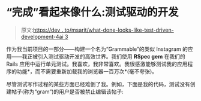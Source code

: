 # “完成”看起来像什么:测试驱动的开发

> 原文:[https://dev . to/msarit/what-done-looks-like-test-driven-development-4ai 3](https://dev.to/msarit/what-done-looks-like-test-driven-development-4ai3)

作为我当前项目的一部分——构建一个名为“Grammable”的类似 Instagram 的应用——我正被引入测试驱动开发的高效世界。我们使用 **RSpec gem** 在我们的 Rails 应用中运行单元测试。我喜欢，我非常喜欢。我很感激能够测试我的应用程序的功能*，而不需要重新加载我的浏览器一百万次*(毫不夸张)。

尽管测试写作过程的某些方面已经难倒了我。例如，下面是我的代码，测试没有创建帖子(称为“gram”)的用户是否被禁止编辑该帖子: